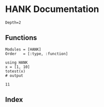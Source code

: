  # HANK Documentation

```@contents
Depth=2
```

## Functions

```@autodocs
Modules = [HANK]
Order   = [:type, :function]
```

```jldoctest
using HANK
x = [1, 10]
totest(x)
# output

11
```

## Index

```@index
```